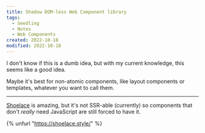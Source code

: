 ```yaml
---
title: Shadow DOM-less Web Component library
tags:
  - Seedling
  - Notes
  - Web Components
created: 2022-10-18
modified: 2022-10-18
---
```


I don't know if this is a dumb idea, but with my current knowledge, this seems like a good idea.

Maybe it's best for non-atomic components, like layout components or templates, whatever you want to call them.

---

[Shoelace](https://shoelace.style/) is amazing, but it's not SSR-able (currently) so components that don't _really_ need JavaScript are still forced to have it.

{% unfurl "https://shoelace.style/" %}
